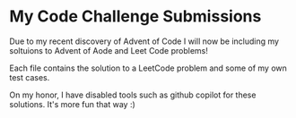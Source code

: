 # My Code Challenge Submissions

Due to my recent discovery of Advent of Code I will now be including my soltuions to Advent of Aode and 
Leet Code problems!

Each file contains the solution to a LeetCode problem and some of my own test cases. 

On my honor, I have disabled tools such as github copilot for these solutions. It's more fun that way :)